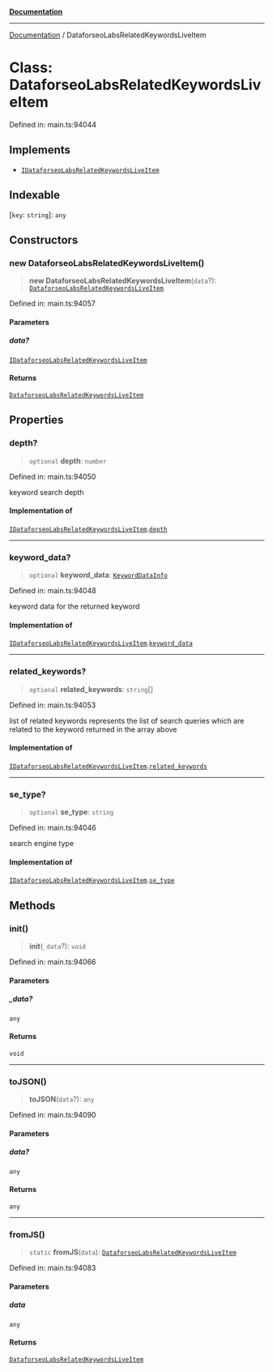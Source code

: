 [**Documentation**](../README.md)

***

[Documentation](../README.md) / DataforseoLabsRelatedKeywordsLiveItem

# Class: DataforseoLabsRelatedKeywordsLiveItem

Defined in: main.ts:94044

## Implements

- [`IDataforseoLabsRelatedKeywordsLiveItem`](../interfaces/IDataforseoLabsRelatedKeywordsLiveItem.md)

## Indexable

\[`key`: `string`\]: `any`

## Constructors

### new DataforseoLabsRelatedKeywordsLiveItem()

> **new DataforseoLabsRelatedKeywordsLiveItem**(`data`?): [`DataforseoLabsRelatedKeywordsLiveItem`](DataforseoLabsRelatedKeywordsLiveItem.md)

Defined in: main.ts:94057

#### Parameters

##### data?

[`IDataforseoLabsRelatedKeywordsLiveItem`](../interfaces/IDataforseoLabsRelatedKeywordsLiveItem.md)

#### Returns

[`DataforseoLabsRelatedKeywordsLiveItem`](DataforseoLabsRelatedKeywordsLiveItem.md)

## Properties

### depth?

> `optional` **depth**: `number`

Defined in: main.ts:94050

keyword search depth

#### Implementation of

[`IDataforseoLabsRelatedKeywordsLiveItem`](../interfaces/IDataforseoLabsRelatedKeywordsLiveItem.md).[`depth`](../interfaces/IDataforseoLabsRelatedKeywordsLiveItem.md#depth)

***

### keyword\_data?

> `optional` **keyword\_data**: [`KeywordDataInfo`](KeywordDataInfo.md)

Defined in: main.ts:94048

keyword data for the returned keyword

#### Implementation of

[`IDataforseoLabsRelatedKeywordsLiveItem`](../interfaces/IDataforseoLabsRelatedKeywordsLiveItem.md).[`keyword_data`](../interfaces/IDataforseoLabsRelatedKeywordsLiveItem.md#keyword_data)

***

### related\_keywords?

> `optional` **related\_keywords**: `string`[]

Defined in: main.ts:94053

list of related keywords
represents the list of search queries which are related to the keyword returned in the array above

#### Implementation of

[`IDataforseoLabsRelatedKeywordsLiveItem`](../interfaces/IDataforseoLabsRelatedKeywordsLiveItem.md).[`related_keywords`](../interfaces/IDataforseoLabsRelatedKeywordsLiveItem.md#related_keywords)

***

### se\_type?

> `optional` **se\_type**: `string`

Defined in: main.ts:94046

search engine type

#### Implementation of

[`IDataforseoLabsRelatedKeywordsLiveItem`](../interfaces/IDataforseoLabsRelatedKeywordsLiveItem.md).[`se_type`](../interfaces/IDataforseoLabsRelatedKeywordsLiveItem.md#se_type)

## Methods

### init()

> **init**(`_data`?): `void`

Defined in: main.ts:94066

#### Parameters

##### \_data?

`any`

#### Returns

`void`

***

### toJSON()

> **toJSON**(`data`?): `any`

Defined in: main.ts:94090

#### Parameters

##### data?

`any`

#### Returns

`any`

***

### fromJS()

> `static` **fromJS**(`data`): [`DataforseoLabsRelatedKeywordsLiveItem`](DataforseoLabsRelatedKeywordsLiveItem.md)

Defined in: main.ts:94083

#### Parameters

##### data

`any`

#### Returns

[`DataforseoLabsRelatedKeywordsLiveItem`](DataforseoLabsRelatedKeywordsLiveItem.md)
